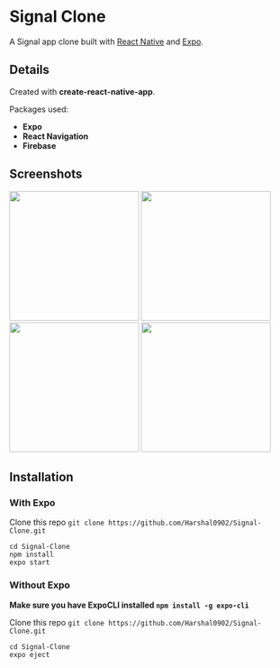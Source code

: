 # Signal Clone
A Signal app clone built with [React Native](https://github.com/facebook/react-native) and [Expo](https://github.com/expo/expo).


## Details

Created with **create-react-native-app**.

Packages used:

- **Expo**
- **React Navigation**
- **Firebase**


## Screenshots

<img src='https://user-images.githubusercontent.com/64153988/109513843-839d3580-7acb-11eb-960e-84eae556bd44.png' width='230'> <img src='https://user-images.githubusercontent.com/64153988/109513900-8e57ca80-7acb-11eb-8c9d-5783a8950a65.png' width='230'> <img src='https://user-images.githubusercontent.com/64153988/109514758-60bf5100-7acc-11eb-97f4-2cc1fd76d231.png' width='230'> <img src='https://user-images.githubusercontent.com/64153988/109514901-80ef1000-7acc-11eb-81e0-81baece44828.png' width='230'>

## Installation

### With Expo

Clone this repo `git clone https://github.com/Harshal0902/Signal-Clone.git`
```
cd Signal-Clone
npm install
expo start
```

### Without Expo

**Make sure you have ExpoCLI installed `npm install -g expo-cli`**

Clone this repo `git clone https://github.com/Harshal0902/Signal-Clone.git`
```
cd Signal-Clone
expo eject
```

